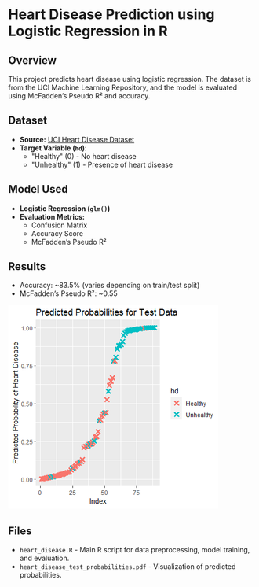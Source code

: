 # Heart Disease Prediction using Logistic Regression in R

## Overview
This project predicts heart disease using logistic regression. The dataset is from the UCI Machine Learning Repository, and the model is evaluated using McFadden’s Pseudo R² and accuracy.

## Dataset
- **Source:** [UCI Heart Disease Dataset](http://archive.ics.uci.edu/ml/machine-learning-databases/heart-disease/)
- **Target Variable (`hd`)**:  
  - "Healthy" (0) - No heart disease  
  - "Unhealthy" (1) - Presence of heart disease  

## Model Used
- **Logistic Regression (`glm()`)**
- **Evaluation Metrics:**  
  - Confusion Matrix  
  - Accuracy Score  
  - McFadden’s Pseudo R²

## Results
- Accuracy: ~83.5% (varies depending on train/test split)
- McFadden’s Pseudo R²: ~0.55

![Image](Rplot.png)


## Files
- `heart_disease.R` - Main R script for data preprocessing, model training, and evaluation.
- `heart_disease_test_probabilities.pdf` - Visualization of predicted probabilities.





